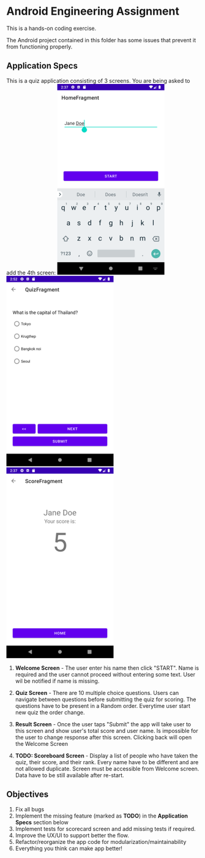 # Android Engineering Assignment

This is a hands-on coding exercise.

The Android project contained in this folder has some issues that prevent it from functioning properly.


## Application Specs

This is a quiz application consisting of 3 screens. You are being asked to add the 4th screen:
<img src="./screenshot/screenshot_welcome_screen.png" width="280"><img src="./screenshot/screenshot_quiz_screen.png" width="280"><img src="./screenshot/screenshot_result_screen.png" width="280">

1. **Welcome Screen** - The user enter his name then click "START". Name
   is required and the user cannot proceed without entering some text. 
   User wil be notified if name is missing.
   
2. **Quiz Screen** - There are 10 multiple choice questions.
   Users can navigate between questions before submitting the quiz for scoring.
   The questions have to be present in a Random order. Everytime user start new quiz the order change.
   
3. **Result Screen** - Once the user taps "Submit" the app will take user to this
   screen and show user's total score and user name. 
   Is impossible for the user to change response after this screen.
   Clicking back will open the Welcome Screen
   
4. **TODO: Scoreboard Screen** - Display a list of people who have taken the quiz, their score, and
   their rank. Every name have to be different and are not allowed duplicate.
   Screen must be accessible from Welcome screen.
   Data have to be still available after re-start.
   
## Objectives

1. Fix all bugs
2. Implement the missing feature (marked as **TODO**) in the **Application Specs** section below
3. Implement tests for scorecard screen and add missing tests if required.   
3. Improve the UX/UI to support better the flow.
4. Refactor/reorganize the app code for modularization/maintainability
5. Everything you think can make app better!
